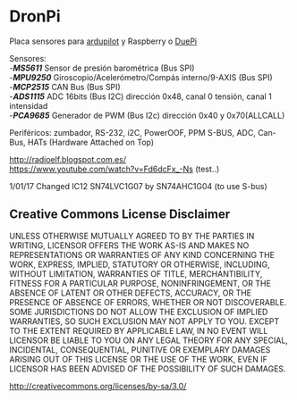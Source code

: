 # DronPi 
Placa sensores para [ardupilot](https://github.com/ArduPilot) y Raspberry o [DuePi](https://github.com/radioelf/Code-Test-Arduino-Due-DuePi-)

Sensores:  
    -***MS5611*** Sensor de presión barométrica (Bus SPI)   
    -***MPU9250*** 	Giroscopio/Acelerómetro/Compás interno/9-AXIS (Bus SPI)   
    -***MCP2515*** CAN Bus (Bus SPI)  
    -***ADS1115*** ADC 16bits (Bus I2C) dirección 0x48, canal 0 tensión, canal 1 intensidad  
    -***PCA9685*** Generador de PWM (Bus I2c) dirección 0x40 y 0x70(ALLCALL)

Periféricos: zumbador, RS-232, i2C, PowerOOF, PPM S-BUS, ADC, Can-Bus, HATs (Hardware Attached on Top)

http://radioelf.blogspot.com.es/  
https://www.youtube.com/watch?v=Fd6dcFx_-Ns (test..)

1/01/17
Changed IC12 SN74LVC1G07 by SN74AHC1G04 (to use S-bus)


## Creative Commons License Disclaimer

UNLESS OTHERWISE MUTUALLY AGREED TO BY THE PARTIES IN WRITING, LICENSOR OFFERS THE WORK AS-IS AND MAKES NO REPRESENTATIONS OR WARRANTIES OF ANY KIND CONCERNING THE WORK, EXPRESS, IMPLIED, STATUTORY OR OTHERWISE, INCLUDING, WITHOUT LIMITATION, WARRANTIES OF TITLE, MERCHANTIBILITY, FITNESS FOR A PARTICULAR PURPOSE, NONINFRINGEMENT, OR THE ABSENCE OF LATENT OR OTHER DEFECTS, ACCURACY, OR THE PRESENCE OF ABSENCE OF ERRORS, WHETHER OR NOT DISCOVERABLE. SOME JURISDICTIONS DO NOT ALLOW THE EXCLUSION OF IMPLIED WARRANTIES, SO SUCH EXCLUSION MAY NOT APPLY TO YOU. EXCEPT TO THE EXTENT REQUIRED BY APPLICABLE LAW, IN NO EVENT WILL LICENSOR BE LIABLE TO YOU ON ANY LEGAL THEORY FOR ANY SPECIAL, INCIDENTAL, CONSEQUENTIAL, PUNITIVE OR EXEMPLARY DAMAGES ARISING OUT OF THIS LICENSE OR THE USE OF THE WORK, EVEN IF LICENSOR HAS BEEN ADVISED OF THE POSSIBILITY OF SUCH DAMAGES.

http://creativecommons.org/licenses/by-sa/3.0/
